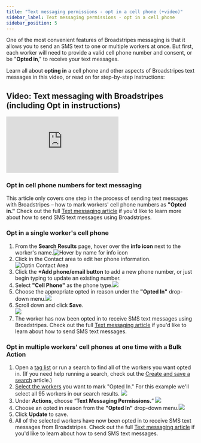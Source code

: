 ```yaml
---
title: "Text messaging permissions - opt in a cell phone (+video)"
sidebar_label: Text messaging permissions - opt in a cell phone
sidebar_position: 5
---
```




One of the most convenient features of Broadstripes messaging is that it allows you to send an SMS text to one or multiple workers at once. But first, each worker will need to provide a valid cell phone number and consent, or be "**Opted in**," to receive your text messages.

Learn all about **opting in** a cell phone and other aspects of Broadstripes text messages in this video, or read on for step-by-step instructions:

## Video: Text messaging with Broadstripes (including Opt in instructions)


<div className="video-container" style={{position: 'relative', paddingBottom: '56.25%', height: 0, marginBottom: '2rem'}}>
  <iframe
    src="https://player.vimeo.com/video/370396179?title=0&amp;byline=0&amp;portrait=0&amp;badge=0&amp;autopause=0&amp;player_id=0&amp;app_id=58479"
    title="Text messaging with Broadstripes"
    style={{position: 'absolute', top: '0', left: '0', width: '100%', height: '100%'}}
    frameBorder="0"
    allow="autoplay; fullscreen; picture-in-picture"
    allowFullScreen
  ></iframe>
</div>

### Opt in cell phone numbers for text messaging

This article only covers one step in the process of sending text messages with Broadstripes – how to mark workers' cell phone numbers as **"Opted in."** Check out the full [Text messaging article](https://help.broadstripes.com/help-articles/using-broadstripes/working-with-search-results/text-messaging/) if you'd like to learn more about how to send SMS text messages using Broadstripes.

### Opt in a single worker's cell phone

1. From the **Search Results** page, hover over the **info icon** next to the worker's name.![Hover by name for info icon](/img/communications/info-icon-hover.png)
2. Click in the Contact area to edit her phone information.![Optin Contact Area](/img/communications/click-edit-phone.png)
3. Click the **+Add phone/email button** to add a new phone number, or just begin typing to update an existing number.
4. Select **"Cell Phone"** as the phone type.![](/img/communications/change-from-phone-to-cell-phone.png)
5. Choose the appropriate opted in reason under the **"Opted In"** drop-down menu.![](/img/communications/choose-sms-messaging-permission.png)
6. Scroll down and click **Save**.  
    ![](/img/communications/OptinContactSave.png)
7. The worker has now been opted in to receive SMS text messages using Broadstripes. Check out the full [Text messaging article](https://help.broadstripes.com/help-articles/using-broadstripes/working-with-search-results/text-messaging/) if you'd like to learn about how to send SMS text messages.

### Opt in multiple workers' cell phones at one time with a Bulk Action

1. Open a [tag list](https://help.broadstripes.com/help-articles/admin-tools/data-tools-admin/tag-lists/) or run a search to find all of the workers you want opted in. (If you need help running a search, check out the [Create and save a search](https://help.broadstripes.com/help-articles/using-broadstripes/customize/create-and-save-a-search/) article.)
2. [Select the workers](/help-articles/using-broadstripes/working-with-search-results/selecting-deselecting-contacts/#ftoc-heading-2) you want to mark "Opted In." For this example we'll select all 95 workers in our search results. ![](/img/communications/select-all-sms-opt-in.png)
3. Under **Actions**, choose “**Text Messaging Permissions.**” ![](/img/communications/OptinContactAction.png)
4. Choose an opted in reason from the **"Opted In"** drop-down menu.![](/img/communications/sms-permissions-panel-choose-reason.png)
5. Click **Update** to save.
6. All of the selected workers have now been opted in to receive SMS text messages from Broadstripes. Check out the full [Text messaging article](https://help.broadstripes.com/help-articles/using-broadstripes/working-with-search-results/text-messaging/) if you'd like to learn about how to send SMS text messages.
